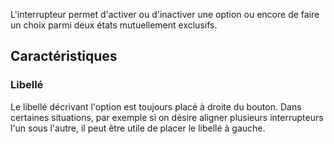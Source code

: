 L'interrupteur permet d'activer ou d'inactiver une option ou encore de faire un choix parmi deux états mutuellement exclusifs.

## Caractéristiques
### Libellé
Le libellé décrivant l'option est toujours placé à droite du bouton. Dans certaines situations, par exemple si on désire aligner plusieurs interrupteurs l'un sous l'autre, il peut être utile de placer le libellé à gauche.